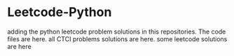 # Leetcode-Python
adding the python leetcode problem solutions in this repositories. 
The code files are here.
all CTCI problems solutions are here.
some leetcode solutions are here



























































































































































































































































































































































































































































































































































































































































































































































































































































































































































